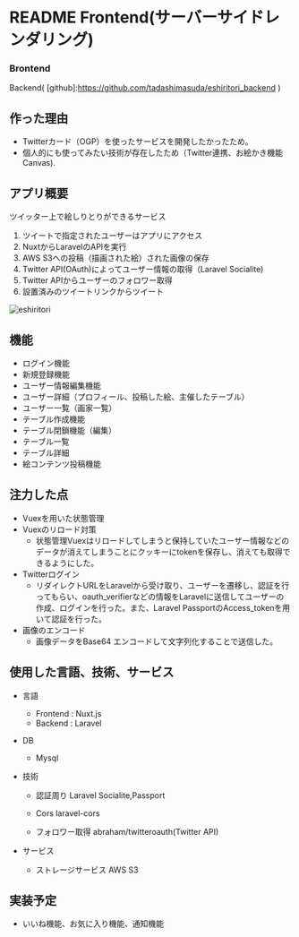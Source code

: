 # README Frontend(サーバーサイドレンダリング)

### Brontend
Backend( [github]:https://github.com/tadashimasuda/eshiritori_backend )

## 作った理由
   - Twitterカード（OGP）を使ったサービスを開発したかったため。
   - 個人的にも使ってみたい技術が存在したため（Twitter連携、お絵かき機能Canvas).

## アプリ概要
   ツイッター上で絵しりとりができるサービス
1. ツイートで指定されたユーザーはアプリにアクセス
2. NuxtからLaravelのAPIを実行
3. AWS S3への投稿（描画された絵）された画像の保存
4. Twitter API(OAuth)によってユーザー情報の取得（Laravel Socialite)
5. Twitter APIからユーザーのフォロワー取得
6. 設置済みのツイートリンクからツイート

![eshiritori](https://user-images.githubusercontent.com/51233312/117447425-7b082600-af78-11eb-8969-79dfd9b8b9e5.png)

## 機能
- ログイン機能
- 新規登録機能
- ユーザー情報編集機能
- ユーザー詳細（プロフィール、投稿した絵、主催したテーブル）
- ユーザー一覧（画家一覧）
- テーブル作成機能
- テーブル閉鎖機能（編集）
- テーブル一覧
- テーブル詳細
- 絵コンテンツ投稿機能

## 注力した点
- Vuexを用いた状態管理
- Vuexのリロード対策
    - 状態管理Vuexはリロードしてしまうと保持していたユーザー情報などのデータが消えてしまうことにクッキーにtokenを保存し、消えても取得できるようにした。
- Twitterログイン
    - リダイレクトURLをLaravelから受け取り、ユーザーを遷移し、認証を行ってもらい、oauth_verifierなどの情報をLaravelに送信してユーザーの作成、ログインを行った。また、Laravel PassportのAccess_tokenを用いて認証を行った。
- 画像のエンコード
    - 画像データをBase64 エンコードして文字列化することで送信した。
## 使用した言語、技術、サービス
- 言語
    - Frontend : Nuxt.js
    - Backend : Laravel

- DB
    - Mysql

- 技術
    - 認証周り
        Laravel Socialite,Passport
    
    - Cors
        laravel-cors
    
    - フォロワー取得
        abraham/twitteroauth(Twitter API)

- サービス
    - ストレージサービス
        AWS S3
        
## 実装予定
- いいね機能、お気に入り機能、通知機能
